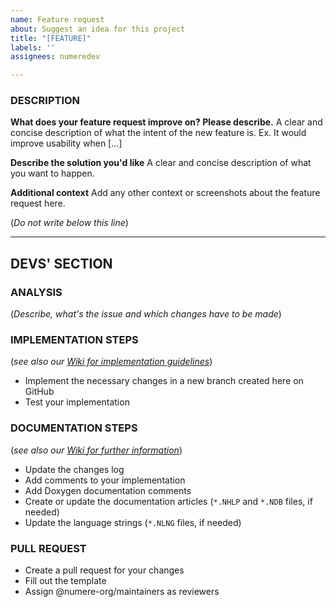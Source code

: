 ```yaml
---
name: Feature request
about: Suggest an idea for this project
title: "[FEATURE]"
labels: ''
assignees: numeredev

---
```


### DESCRIPTION
**What does your feature request improve on? Please describe.**
A clear and concise description of what the intent of the new feature is. Ex. It would improve usability when [...]

**Describe the solution you'd like**
A clear and concise description of what you want to happen.

**Additional context**
Add any other context or screenshots about the feature request here.

(*Do not write below this line*)

-----------------------------------------------------
## DEVS' SECTION
### ANALYSIS
(*Describe, what's the issue and which changes have to be made*)

### IMPLEMENTATION STEPS
(*see also our [Wiki for implementation guidelines](https://github.com/numeredev/NumeRe/wiki/HowTo:-Contribute-Code)*)
- Implement the necessary changes in a new branch created here on GitHub
- Test your implementation

### DOCUMENTATION STEPS
(*see also our [Wiki for further information](https://github.com/numeredev/NumeRe/wiki/HowTo:-Create-Language-Strings)*)
- Update the changes log
- Add comments to your implementation
- Add Doxygen documentation comments
- Create or update the documentation articles (`*.NHLP` and `*.NDB` files, if needed)
- Update the language strings (`*.NLNG` files, if needed)

### PULL REQUEST
- Create a pull request for your changes
- Fill out the template
- Assign @numere-org/maintainers as reviewers
